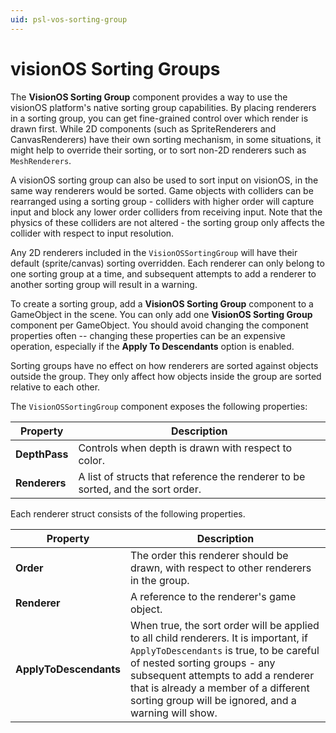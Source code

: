 ```yaml
---
uid: psl-vos-sorting-group
---
```

# visionOS Sorting Groups

The **VisionOS Sorting Group** component provides a way to use the visionOS platform's native sorting group capabilities. By placing renderers in a sorting group, you can get fine-grained control over which render is drawn first. While 2D components (such as SpriteRenderers and CanvasRenderers) have their own sorting mechanism, in some situations, it might help to override their sorting, or to sort non-2D renderers such as `MeshRenderers`.

A visionOS sorting group can also be used to sort input on visionOS, in the same way renderers would be sorted. Game objects with colliders can be rearranged using a sorting group - colliders with higher order will capture input and block any lower order colliders from receiving input. Note that the physics of these colliders are not altered - the sorting group only affects the collider with respect to input resolution.

Any 2D renderers included in the `VisionOSSortingGroup` will have their default (sprite/canvas) sorting overridden. Each renderer can only belong to one sorting group at a time, and subsequent attempts to add a renderer to another sorting group will result in a warning.

To create a sorting group, add a **VisionOS Sorting Group** component to a GameObject in the scene. You can only add one **VisionOS Sorting Group** component per GameObject. You should avoid changing the component properties often -- changing these properties can be an expensive operation, especially if the **Apply To Descendants** option is enabled.

Sorting groups have no effect on how renderers are sorted against objects outside the group. They only affect how objects inside the group are sorted relative to each other.

The `VisionOSSortingGroup` component exposes the following properties:

| **Property** | **Description** |
| --- | --- |
| **DepthPass** | Controls when depth is drawn with respect to color. |
| **Renderers** | A list of structs that reference the renderer to be sorted, and the sort order. |

Each renderer struct consists of the following properties.

| **Property** | **Description** |
| --- | --- |
| **Order** | The order this renderer should be drawn, with respect to other renderers in the group. |
| **Renderer** | A reference to the renderer's game object.|
| **ApplyToDescendants** | When true, the sort order will be applied to all child renderers. It is important, if `ApplyToDescendants` is true, to be careful of nested sorting groups - any subsequent attempts to add a renderer that is already a member of a different sorting group will be ignored, and a warning will show. |
